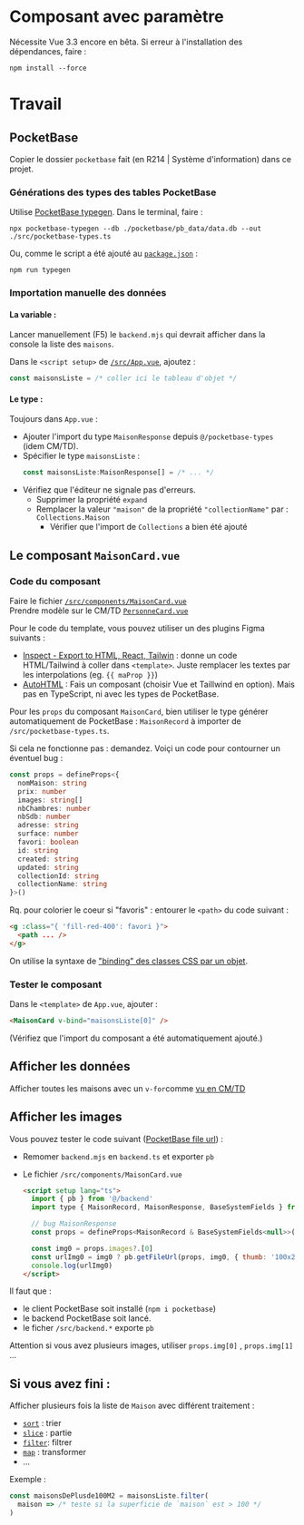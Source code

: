 # Composant avec paramètre

Nécessite Vue 3.3 encore en bêta. Si erreur à l'installation des dépendances, faire :

```
npm install --force
```

# Travail

## PocketBase

Copier le dossier `pocketbase` fait (en R214 | Système d'information) dans ce projet.

### Générations des types des tables PocketBase

Utilise [PocketBase typegen](typegen). Dans le terminal, faire :

```
npx pocketbase-typegen --db ./pocketbase/pb_data/data.db --out ./src/pocketbase-types.ts
```

Ou, comme le script a été ajouté au [`package.json`](./package.json#L13) :

```
npm run typegen
```

[typegen]: https://github.com/patmood/pocketbase-typegen#quickstart

### Importation manuelle des données

#### La variable :

Lancer manuellement (F5) le `backend.mjs` qui devrait afficher dans la console la liste des `maisons`.

Dans le `<script setup>` de [`/src/App.vue`](/src/App.vue), ajoutez :

```ts
const maisonsListe = /* coller ici le tableau d'objet */
```

#### Le type :

Toujours dans `App.vue` :

- Ajouter l'import du type `MaisonResponse` depuis `@/pocketbase-types` (idem CM/TD).
- Spécifier le type `maisonsListe` :
  ```ts
  const maisonsListe:MaisonResponse[] = /* ... */
  ```
- Vérifiez que l'éditeur ne signale pas d'erreurs.
  - Supprimer la propriété `expand`
  - Remplacer la valeur `"maison"` de la propriété `"collectionName"` par : `Collections.Maison`
    - Vérifier que l'import de `Collections` a bien été ajouté

## Le composant `MaisonCard.vue`

### Code du composant

Faire le fichier [`/src/components/MaisonCard.vue`](/src/components/MaisonCard.vue)\
Prendre modèle sur le CM/TD [`PersonneCard.vue`](https://github.com/ppierre/vue-base-tailwind/tree/vue3.3-test-personne#composant-avec-param%C3%A9tre)

Pour le code du template, vous pouvez utiliser un des plugins Figma suivants :

- [Inspect - Export to HTML, React, Tailwin](https://www.figma.com/community/plugin/1049994768493726219) : donne un code HTML/Tailwind à coller dans `<template>`. Juste remplacer les textes par les interpolations (eg. `{{ maProp }}`)
- [AutoHTML](https://www.figma.com/community/plugin/1077172952654000760) : Fais un composant (choisir Vue et Taillwind en option). Mais pas en TypeScript, ni avec les types de PocketBase.

Pour les `props` du composant `MaisonCard`, bien utiliser le type générer automatiquement de PocketBase : `MaisonRecord` à importer de `/src/pocketbase-types.ts`.

Si cela ne fonctionne pas : demandez. Voiçi un code pour contourner un éventuel bug :

```ts
const props = defineProps<{
  nomMaison: string
  prix: number
  images: string[]
  nbChambres: number
  nbSdb: number
  adresse: string
  surface: number
  favori: boolean
  id: string
  created: string
  updated: string
  collectionId: string
  collectionName: string
}>()
```

Rq. pour colorier le coeur si "favoris" : entourer le `<path>` du code suivant :

```html
<g :class="{ 'fill-red-400': favori }">
  <path ... />
</g>
```

On utilise la syntaxe de ["binding" des classes CSS par un objet][bindClass].

### Tester le composant

Dans le `<template>` de `App.vue`, ajouter :

```html
<MaisonCard v-bind="maisonsListe[0]" />
```

(Vérifiez que l'import du composant a été automatiquement ajouté.)

## Afficher les données

Afficher toutes les maisons avec un `v-for`comme [vu en CM/TD][CM-boucle-objet]

[CM-boucle-objet]: https://github.com/ppierre/vue-base-tailwind/tree/vue3.3-test-personne#usage-dans-une-boucle

## Afficher les images

Vous pouvez tester le code suivant ([PocketBase file url][pb-file-url]) :

- Remomer `backend.mjs` en `backend.ts` et exporter `pb`
- Le fichier `/src/components/MaisonCard.vue`

  ```html
  <script setup lang="ts">
    import { pb } from '@/backend'
    import type { MaisonRecord, MaisonResponse, BaseSystemFields } from '@/pocketbase-types'

    // bug MaisonResponse
    const props = defineProps<MaisonRecord & BaseSystemFields<null>>()

    const img0 = props.images?.[0]
    const urlImg0 = img0 ? pb.getFileUrl(props, img0, { thumb: '100x250' }) : '/image-not-found.png'
    console.log(urlImg0)
  </script>
  ```

Il faut que :

- le client PocketBase soit installé (`npm i pocketbase`)
- le backend PocketBase soit lancé.
- le ficher `/src/backend.*` exporte `pb`

Attention si vous avez plusieurs images, utiliser `props.img[0]` , `props.img[1]` ...

## Si vous avez fini :

Afficher plusieurs fois la liste de `Maison` avec différent traitement :

- [`sort`][sort] : trier
- [`slice`][slice] : partie
- [`filter`][filter]: filtrer
- [`map`][map] : transformer
- ...

Exemple :

```js
const maisonsDePlusde100M2 = maisonsListe.filter(
  maison => /* teste si la superficie de `maison` est > 100 */
)
```

[sort]: https://developer.mozilla.org/fr/docs/Web/JavaScript/Reference/Global_Objects/Array/sort
[slice]: https://developer.mozilla.org/fr/docs/Web/JavaScript/Reference/Global_Objects/Array/slice
[filter]: https://developer.mozilla.org/fr/docs/Web/JavaScript/Reference/Global_Objects/Array/filter
[map]: https://developer.mozilla.org/fr/docs/Web/JavaScript/Reference/Global_Objects/Array/map
[pb-file-url]: https://pocketbase.io/docs/files-handling/#file-url
[bindClass]: https://vuejs.org/guide/essentials/class-and-style.html#binding-to-objects
